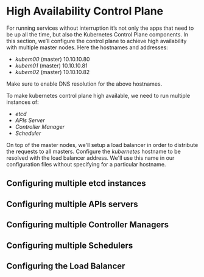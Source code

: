# High Availability Control Plane
For running services without interruption it’s not only the apps that need to be up all the time, but also the Kubernetes Control Plane components. In this section, we’ll configure the control plane to achieve high availability with multiple master nodes. Here the hostnames and addresses:

  * *kubem00* (master) 10.10.10.80
  * *kubem01* (master) 10.10.10.81
  * *kubem02* (master) 10.10.10.82

Make sure to enable DNS resolution for the above hostnames. 

To make kubernetes control plane high available, we need to run multiple instances of:

  * *etcd*
  * *APIs Server*
  * *Controller Manager*
  * *Scheduler*
  
On top of the master nodes, we'll setup a load balancer in order to distribute the requests to all masters. Configure the *kubernetes* hostname to be resolved with the load balancer address. We'll use this name in our configuration files without specifying for a particular hostname.

## Configuring multiple etcd instances

## Configuring multiple APIs servers

## Configuring multiple Controller Managers

## Configuring multiple Schedulers

## Configuring the Load Balancer






